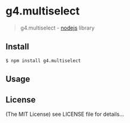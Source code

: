 g4.multiselect
======

> g4.multiselect - [nodejs](http://nodejs.org) library

## Install

    $ npm install g4.multiselect

## Usage



## License

(The MIT License)
see LICENSE file for details...
